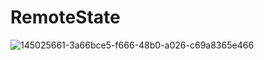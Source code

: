 # RemoteState
![145025661-3a66bce5-f666-48b0-a026-c69a8365e466](https://user-images.githubusercontent.com/38399184/145089268-5f53f8a5-d137-49cb-b86f-8d596e71dead.png)

